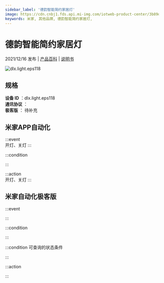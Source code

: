 ```yaml
---
sidebar_label: '德韵智能简约家居灯'
image: https://cdn.cnbj1.fds.api.mi-img.com/iotweb-product-center/3b89d477680004f2fc2478c0c7fd0900_1636165079555.png?GalaxyAccessKeyId=AKVGLQWBOVIRQ3XLEW&Expires=9223372036854775807&Signature=eiJbxQ2o+GMSdzvWsWElpIL2/o0=
keywords: 米家, 其他品牌, 德韵智能简约家居灯, 
---
```

# 德韵智能简约家居灯

2021/12/16 发布 | [产品百科](https://home.mi.com/webapp/content/baike/product/index.html?model=dlx.light.eps118/) | [说明书](https://home.mi.com/views/introduction.html?model=dlx.light.eps118&region=cn)

![dlx.light.eps118](https://cdn.cnbj1.fds.api.mi-img.com/iotweb-product-center/3b89d477680004f2fc2478c0c7fd0900_1636165079555.png?GalaxyAccessKeyId=AKVGLQWBOVIRQ3XLEW&Expires=9223372036854775807&Signature=eiJbxQ2o+GMSdzvWsWElpIL2/o0=)

## 规格  
> 
**设备 ID** ：dlx.light.eps118  
**通讯协议** ：  
**极客版**  ： 待补充 


## 米家APP自动化  

:::event  
开灯、关灯
:::

:::condition  

:::

:::action   
开灯、关灯
:::

## 米家自动化极客版  

:::event  

:::

:::condition  

:::

:::condition 可查询的状态条件  

:::

:::action  

:::

        
